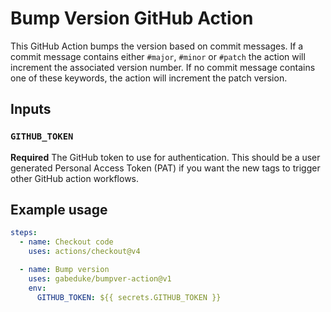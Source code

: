 # Bump Version GitHub Action

This GitHub Action bumps the version based on commit messages. If a commit message contains either `#major`, `#minor` or `#patch` the action will increment the associated version number. If no commit message contains one of these keywords, the action will increment the patch version.

## Inputs

### `GITHUB_TOKEN`

**Required** The GitHub token to use for authentication. This should be a user generated Personal Access Token (PAT) if you want the new tags to trigger other GitHub action workflows.

## Example usage

```yaml
steps:
  - name: Checkout code
    uses: actions/checkout@v4

  - name: Bump version
    uses: gabeduke/bumpver-action@v1
    env:
      GITHUB_TOKEN: ${{ secrets.GITHUB_TOKEN }}
```

